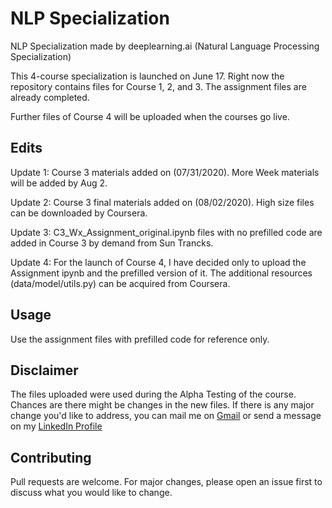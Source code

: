 # NLP Specialization

NLP Specialization made by deeplearning.ai (Natural Language Processing Specialization)

This 4-course specialization is launched on June 17. Right now the repository contains files for Course 1, 2, and 3. The assignment files are already completed.

Further files of Course 4 will be uploaded when the courses go live.

## Edits
Update 1: Course 3 materials added on (07/31/2020). More Week materials will be added by Aug 2.

Update 2: Course 3 final materials added on (08/02/2020). High size files can be downloaded by Coursera.

Update 3: C3_Wx_Assignment_original.ipynb files with no prefilled code are added in Course 3 by demand from Sun Trancks.

Update 4: For the launch of Course 4, I have decided only to upload the Assignment ipynb and the prefilled version of it. 
          The additional resources (data/model/utils.py) can be acquired from Coursera.

## Usage

Use the assignment files with prefilled code for reference only.

## Disclaimer
The files uploaded were used during the Alpha Testing of the course. Chances are there might be changes in the new files. If there is any major change you'd like to address, you can mail me on [Gmail](mailto:sachin27071998@gmail.com) or send a message on my [LinkedIn Profile](https://www.linkedin.com/in/sachinwani27/)

## Contributing
Pull requests are welcome. For major changes, please open an issue first to discuss what you would like to change.





